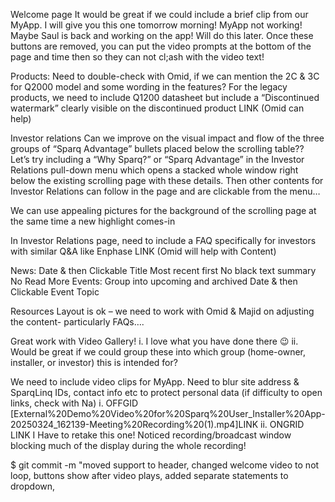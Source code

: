 Welcome page
It would be great if we could include a brief clip from our MyApp. I will give you this one tomorrow morning! MyApp not working! Maybe Saul is back and working on the app! Will do this later.
Once these buttons are removed, you can put the video prompts at the bottom of the page and time then so they can not cl;ash with the video text!

Products:
Need to double-check with Omid, if we can mention the 2C & 3C for Q2000 model and some wording in the features?
For the legacy products, we need to include Q1200 datasheet but include a “Discontinued watermark”  clearly visible  on the discontinued product LINK  (Omid can help)
 

Investor relations
Can we improve on the visual impact and flow of the three groups of “Sparq Advantage” bullets placed below the scrolling table?? Let’s try including a “Why Sparq?” or “Sparq Advantage” in the Investor Relations pull-down menu which opens a stacked whole window right below the existing scrolling page with these details. Then other contents for Investor Relations can follow in the page and are clickable from the menu…

We can use appealing pictures for the background of the scrolling page at the same time a new highlight comes-in

In Investor Relations page, need to include a FAQ specifically for investors with similar Q&A like Enphase LINK
(Omid will help with Content)

News:
    Date & then Clickable Title
    Most recent first
    No black text summary
    No Read More
Events:
    Group into upcoming and archived
    Date & then Clickable Event Topic

Resources
Layout is ok – we need to work with Omid & Majid on adjusting the content- particularly FAQs….

Great work with Video Gallery!
i.       I love what you have done there 😉
ii.      Would be great if we could group these into which group (home-owner, installer, or investor) this is intended for?

We need to include video clips for MyApp. Need to blur site address & SparqLinq IDs, contact info etc to protect personal data (if difficulty to open links, check with Na)
i.      OFFGID [External%20Demo%20Video%20for%20Sparq%20User_Installer%20App-20250324_162139-Meeting%20Recording%20(1).mp4]LINK
ii.     ONGRID LINK I Have to retake this one! Noticed recording/broadcast window blocking much of the display during the whole recording!

$ git commit -m "moved support to header, changed welcome video to not loop, buttons show after video plays, added separate statements to dropdown,